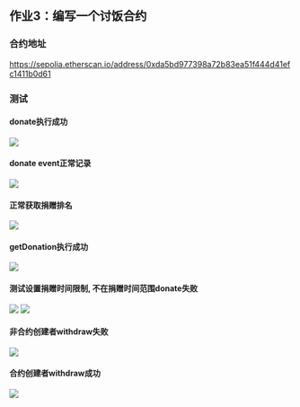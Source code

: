 ## 作业3：编写一个讨饭合约
### 合约地址
https://sepolia.etherscan.io/address/0xda5bd977398a72b83ea51f444d41efc1411b0d61
### 测试
#### donate执行成功
![](/.pic/捐赠测试.png)
#### donate event正常记录
![](/.pic/event记录.png)
#### 正常获取捐赠排名
![](/.pic/rank查询.png)
#### getDonation执行成功
![](/.pic/测试getDonation.png)
#### 测试设置捐赠时间限制, 不在捐赠时间范围donate失败
![](/.pic/设置时间.png)
![](/.pic/验证时间.png)
#### 非合约创建者withdraw失败
![](/.pic/非合约owner%20withdraw失败.png)
#### 合约创建者withdraw成功
![](/.pic/withdraw成功.png)